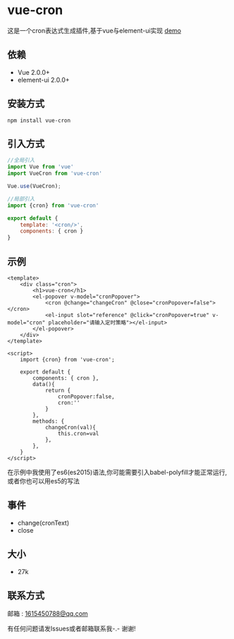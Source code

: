 # vue-cron
这是一个cron表达式生成插件,基于vue与element-ui实现
[demo](https://1615450788.github.io/vue-cron/dist/index)


## 依赖
- Vue 2.0.0+
- element-ui 2.0.0+

## 安装方式
```
npm install vue-cron
```

## 引入方式
```javascript
//全局引入
import Vue from 'vue'
import VueCron from 'vue-cron'

Vue.use(VueCron);

//局部引入
import {cron} from 'vue-cron'

export default {
    template: '<cron/>',
    components: { cron }
}
```

## 示例
```vue
<template>
    <div class="cron">
        <h1>vue-cron</h1>
        <el-popover v-model="cronPopover">
            <cron @change="changeCron" @close="cronPopover=false"></cron>
            <el-input slot="reference" @click="cronPopover=true" v-model="cron" placeholder="请输入定时策略"></el-input>
        </el-popover>
    </div>
</template>

<script>
    import {cron} from 'vue-cron';

    export default {
        components: { cron },
        data(){
            return {
                cronPopover:false,
                cron:''
            }
        },
        methods: {
            changeCron(val){
                this.cron=val
            },
        },
    }
</script>
```

在示例中我使用了es6(es2015)语法,你可能需要引入babel-polyfill才能正常运行,或者你也可以用es5的写法

## 事件
- change(cronText)
- close

## 大小
- 27k

## 联系方式

邮箱 : 1615450788@qq.com

有任何问题请发Issues或者邮箱联系我-.-  谢谢!